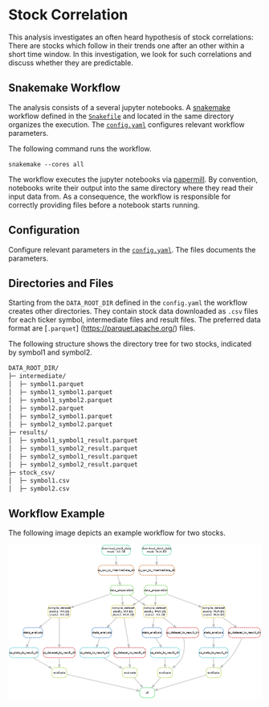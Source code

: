 # Stock Correlation

This analysis investigates an often heard hypothesis of stock correlations: There are stocks which follow in their trends one after an other within a short time window. In this investigation, we look for such correlations and discuss whether they are predictable.

## Snakemake Workflow

The analysis consists of a several jupyter notebooks. A [snakemake](https://snakemake.readthedocs.io/en/stable/) workflow defined in the [`Snakefile`](Snakefile) and located in the same directory organizes the execution. The [`config.yaml`](config.yaml) configures relevant workflow parameters.

The following command runs the workflow.

```
snakemake --cores all
```

The workflow executes the jupyter notebooks via [papermill](https://papermill.readthedocs.io/en/latest/index.html). By convention, notebooks write their output into the same directory where they read their input data from. As a consequence, the workflow is responsible for correctly providing files before a notebook starts running.

## Configuration 

Configure relevant parameters in the [`config.yaml`](config.yaml). The files documents the parameters.

## Directories and Files

Starting from the `DATA_ROOT_DIR` defined in the `config.yaml` the workflow creates other directories. They contain stock data downloaded as `.csv` files for each ticker symbol, intermediate files and result files. The preferred data format are [`.parquet`] (https://parquet.apache.org/) files.

The following structure shows the directory tree for two stocks, indicated by symbol1 and symbol2.

```
DATA_ROOT_DIR/
├─ intermediate/
│  ├─ symbol1.parquet
│  ├─ symbol1_symbol1.parquet
│  ├─ symbol1_symbol2.parquet
│  ├─ symbol2.parquet
│  ├─ symbol2_symbol1.parquet
│  ├─ symbol2_symbol2.parquet
├─ results/
│  ├─ symbol1_symbol1_result.parquet
│  ├─ symbol1_symbol2_result.parquet
│  ├─ symbol2_symbol1_result.parquet
│  ├─ symbol2_symbol2_result.parquet
├─ stock_csv/
│  ├─ symbol1.csv
│  ├─ symbol2.csv
```

## Workflow Example

The following image depicts an example workflow for two stocks.

![Example workflow](dag.png)

